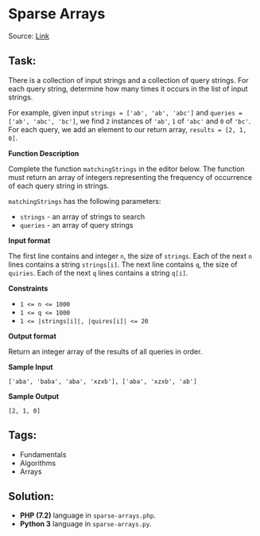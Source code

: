 # Sparse Arrays

Source: [Link](https://www.hackerrank.com/challenges/sparse-arrays/problem)

## Task:

There is a collection of input strings and a collection of query strings. For each query string, determine how many 
times it occurs in the list of input strings.

For example, given input `strings = ['ab', 'ab', 'abc']` and `queries = ['ab', 'abc', 'bc']`, we find `2` instances of
`'ab'`, `1` of `'abc'` and `0` of `'bc'`. For each query, we add an element to our return array, `results = [2, 1, 0]`. 

**Function Description**

Complete the function `matchingStrings` in the editor below. The function must return an array of integers representing
the frequency of occurrence of each query string in strings.

`matchingStrings` has the following parameters:

* `strings` - an array of strings to search
* `queries` - an array of query strings


**Input format**

The first line contains and integer `n`, the size of `strings`.
Each of the next `n` lines contains a string `strings[i]`.
The next line contains `q`, the size of `quiries`.
Each of the next `q` lines contains a string `q[i]`. 

**Constraints**

* `1 <= n <= 1000`
* `1 <= q <= 1000`
* `1 <= |strings[i]|, |quires[i]| <= 20`

**Output format**

Return an integer array of the results of all queries in order.

**Sample Input**

```
['aba', 'baba', 'aba', 'xzxb'], ['aba', 'xzxb', 'ab']
```

**Sample Output**

```
[2, 1, 0]
```

## Tags:

* Fundamentals
* Algorithms
* Arrays

## Solution:

* **PHP (7.2)** language in `sparse-arrays.php`.
* **Python 3** language in `sparse-arrays.py`.